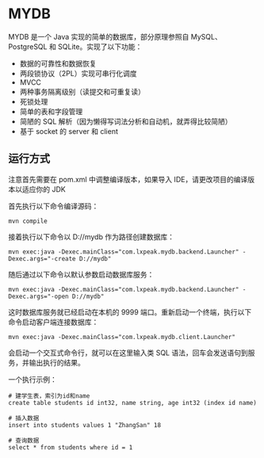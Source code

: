 # MYDB

MYDB 是一个 Java 实现的简单的数据库，部分原理参照自 MySQL、PostgreSQL 和 SQLite。实现了以下功能：

- 数据的可靠性和数据恢复
- 两段锁协议（2PL）实现可串行化调度
- MVCC
- 两种事务隔离级别（读提交和可重复读）
- 死锁处理
- 简单的表和字段管理
- 简陋的 SQL 解析（因为懒得写词法分析和自动机，就弄得比较简陋）
- 基于 socket 的 server 和 client

## 运行方式

注意首先需要在 pom.xml 中调整编译版本，如果导入 IDE，请更改项目的编译版本以适应你的 JDK

首先执行以下命令编译源码：

```shell
mvn compile
```

接着执行以下命令以 D://mydb 作为路径创建数据库：

```shell
mvn exec:java -Dexec.mainClass="com.lxpeak.mydb.backend.Launcher" -Dexec.args="-create D://mydb"
```

随后通过以下命令以默认参数启动数据库服务：

```shell
mvn exec:java -Dexec.mainClass="com.lxpeak.mydb.backend.Launcher" -Dexec.args="-open D://mydb"
```

这时数据库服务就已经启动在本机的 9999 端口。重新启动一个终端，执行以下命令启动客户端连接数据库：

```shell
mvn exec:java -Dexec.mainClass="com.lxpeak.mydb.client.Launcher"
```

会启动一个交互式命令行，就可以在这里输入类 SQL 语法，回车会发送语句到服务，并输出执行的结果。

一个执行示例：

```shell
# 建学生表，索引为id和name
create table students id int32, name string, age int32 (index id name)
    
# 插入数据
insert into students values 1 "ZhangSan" 18

# 查询数据
select * from students where id = 1
```


